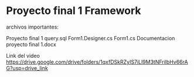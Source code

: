 # Proyecto final 1 Framework
archivos importantes:

Proyecto final 1 query.sql
Form1.Designer.cs
Form1.cs
Documentacion proyecto final 1.docx

Link del video https://drive.google.com/drive/folders/1qxfDSkRZyIS7iLl9M3tNFrilbHv66rAG?usp=drive_link
